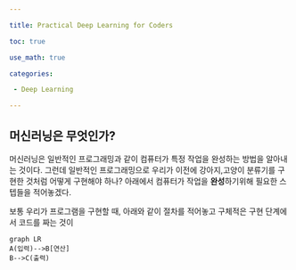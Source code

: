 ```yaml
---

title: Practical Deep Learning for Coders

toc: true

use_math: true

categories:

 - Deep Learning

---
```


## 머신러닝은 무엇인가?

머신러닝은 일반적인 프로그래밍과 같이 컴퓨터가 특정 작업을 완성하는 방법을 알아내는 것이다. 그런데 일반적인 프로그래밍으로 우리가 이전에 강아지,고양이 분류기를 구현한 것처럼 어떻게 구현해야 하나? 아래에서 컴퓨터가 작업을 **완성**하기위해 필요한 스텝들을 적어놓겠다.

보통 우리가 프로그램을 구현할 때, 아래와 같이 절차를 적어놓고 구체적은 구현 단계에서 코드를 짜는 것이 

```mermaid
graph LR
A(입력)-->B[연산]
B-->C(출력)
```



